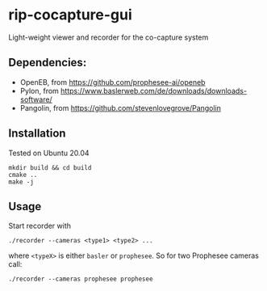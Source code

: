 # rip-cocapture-gui
Light-weight viewer and recorder for the co-capture system

## Dependencies:

- OpenEB, from https://github.com/prophesee-ai/openeb
- Pylon, from https://www.baslerweb.com/de/downloads/downloads-software/
- Pangolin, from https://github.com/stevenlovegrove/Pangolin

## Installation

Tested on Ubuntu 20.04

    mkdir build && cd build
    cmake ..
    make -j

## Usage

Start recorder with

    ./recorder --cameras <type1> <type2> ...

where `<typeX>` is either `basler` or `prophesee`. So for two Prophesee cameras call:

    ./recorder --cameras prophesee prophesee
